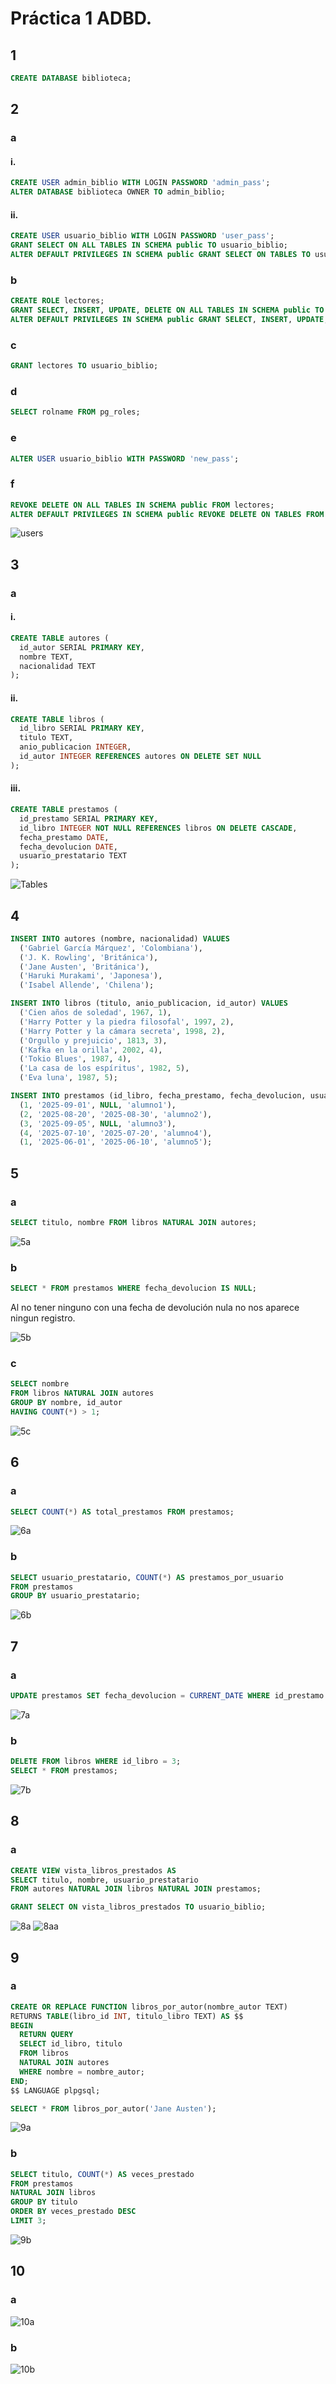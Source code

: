 # Práctica 1 ADBD.

## 1

```sql
CREATE DATABASE biblioteca;
```

## 2

### a

#### i.

```sql
CREATE USER admin_biblio WITH LOGIN PASSWORD 'admin_pass';
ALTER DATABASE biblioteca OWNER TO admin_biblio;
```

#### ii.

```sql
CREATE USER usuario_biblio WITH LOGIN PASSWORD 'user_pass';
GRANT SELECT ON ALL TABLES IN SCHEMA public TO usuario_biblio;
ALTER DEFAULT PRIVILEGES IN SCHEMA public GRANT SELECT ON TABLES TO usuario_biblio;
```

### b

```sql
CREATE ROLE lectores;
GRANT SELECT, INSERT, UPDATE, DELETE ON ALL TABLES IN SCHEMA public TO lectores;
ALTER DEFAULT PRIVILEGES IN SCHEMA public GRANT SELECT, INSERT, UPDATE, DELETE ON TABLES TO lectores;
```

### c

```sql
GRANT lectores TO usuario_biblio;
```

### d

```sql
SELECT rolname FROM pg_roles;
```

### e

```sql
ALTER USER usuario_biblio WITH PASSWORD 'new_pass';
```

### f

```sql
REVOKE DELETE ON ALL TABLES IN SCHEMA public FROM lectores;
ALTER DEFAULT PRIVILEGES IN SCHEMA public REVOKE DELETE ON TABLES FROM lectores;
```

![users](results-img/users.png)

## 3

### a

#### i.

```sql
CREATE TABLE autores (
  id_autor SERIAL PRIMARY KEY,
  nombre TEXT,
  nacionalidad TEXT
);
```

#### ii.

```sql
CREATE TABLE libros (
  id_libro SERIAL PRIMARY KEY,
  titulo TEXT,
  anio_publicacion INTEGER,
  id_autor INTEGER REFERENCES autores ON DELETE SET NULL
);
```

#### iii.

```sql
CREATE TABLE prestamos (
  id_prestamo SERIAL PRIMARY KEY,
  id_libro INTEGER NOT NULL REFERENCES libros ON DELETE CASCADE,
  fecha_prestamo DATE,
  fecha_devolucion DATE,
  usuario_prestatario TEXT
);
```

![Tables](results-img/Tables.png)

## 4

```sql
INSERT INTO autores (nombre, nacionalidad) VALUES
  ('Gabriel García Márquez', 'Colombiana'),
  ('J. K. Rowling', 'Británica'),
  ('Jane Austen', 'Británica'),
  ('Haruki Murakami', 'Japonesa'),
  ('Isabel Allende', 'Chilena');

INSERT INTO libros (titulo, anio_publicacion, id_autor) VALUES
  ('Cien años de soledad', 1967, 1),
  ('Harry Potter y la piedra filosofal', 1997, 2),
  ('Harry Potter y la cámara secreta', 1998, 2),
  ('Orgullo y prejuicio', 1813, 3),
  ('Kafka en la orilla', 2002, 4),
  ('Tokio Blues', 1987, 4),
  ('La casa de los espíritus', 1982, 5),
  ('Eva luna', 1987, 5);

INSERT INTO prestamos (id_libro, fecha_prestamo, fecha_devolucion, usuario_prestatario) VALUES
  (1, '2025-09-01', NULL, 'alumno1'),
  (2, '2025-08-20', '2025-08-30', 'alumno2'),
  (3, '2025-09-05', NULL, 'alumno3'),
  (4, '2025-07-10', '2025-07-20', 'alumno4'),
  (1, '2025-06-01', '2025-06-10', 'alumno5');
```

## 5

### a

```sql
SELECT titulo, nombre FROM libros NATURAL JOIN autores;
```

![5a](results-img/5a.png)

### b

```sql
SELECT * FROM prestamos WHERE fecha_devolucion IS NULL;
```

Al no tener ninguno con una fecha de devolución nula no nos aparece ningun registro.

![5b](results-img/5b.png)

### c

```sql
SELECT nombre
FROM libros NATURAL JOIN autores
GROUP BY nombre, id_autor
HAVING COUNT(*) > 1;
```

![5c](results-img/5c.png)

## 6

### a

```sql
SELECT COUNT(*) AS total_prestamos FROM prestamos;
```

![6a](results-img/6a.png)

### b

```sql
SELECT usuario_prestatario, COUNT(*) AS prestamos_por_usuario
FROM prestamos
GROUP BY usuario_prestatario;
```

![6b](results-img/6b.png)

## 7

### a

```sql
UPDATE prestamos SET fecha_devolucion = CURRENT_DATE WHERE id_prestamo = 1;
```

![7a](results-img/7a.png)

### b

```sql
DELETE FROM libros WHERE id_libro = 3;
SELECT * FROM prestamos;
```

![7b](results-img/7b.png)

## 8

### a

```sql
CREATE VIEW vista_libros_prestados AS
SELECT titulo, nombre, usuario_prestatario
FROM autores NATURAL JOIN libros NATURAL JOIN prestamos;

GRANT SELECT ON vista_libros_prestados TO usuario_biblio;
```

![8a](results-img/8a.png)
![8aa](results-img/8aa.png)

## 9

### a

```sql
CREATE OR REPLACE FUNCTION libros_por_autor(nombre_autor TEXT)
RETURNS TABLE(libro_id INT, titulo_libro TEXT) AS $$
BEGIN
  RETURN QUERY
  SELECT id_libro, titulo
  FROM libros
  NATURAL JOIN autores
  WHERE nombre = nombre_autor;
END;
$$ LANGUAGE plpgsql;

SELECT * FROM libros_por_autor('Jane Austen');
```

![9a](results-img/9a.png)

### b

```sql
SELECT titulo, COUNT(*) AS veces_prestado
FROM prestamos
NATURAL JOIN libros
GROUP BY titulo
ORDER BY veces_prestado DESC
LIMIT 3;
```

![9b](results-img/9b.png)

## 10

### a

![10a](results-img/10a.png)

### b

![10b](results-img/10b.png)
